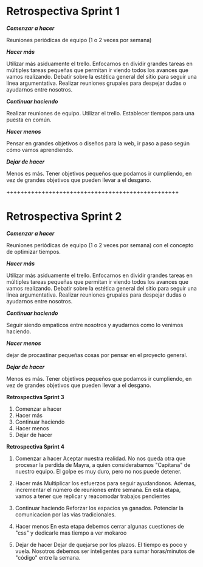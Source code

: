 # **Retrospectiva Sprint 1**

***Comenzar a hacer***

Reuniones periódicas de equipo (1 o 2 veces por semana)


***Hacer más***

Utilizar más asiduamente el trello. Enfocarnos en dividir grandes tareas en múltiples tareas pequeñas que permitan ir viendo todos los avances que vamos realizando. 
Debatir sobre la estética general del sitio para seguir una línea argumentativa. 
Realizar reuniones grupales para despejar dudas o ayudarnos entre nosotros. 


***Continuar haciendo***

Realizar reuniones de equipo. 
Utilizar el trello. 
Establecer tiempos para una puesta en común. 

***Hacer menos***

Pensar en grandes objetivos o diseños para la web, ir paso a paso según cómo vamos aprendiendo. 



***Dejar de hacer***

Menos es más. Tener objetivos pequeños que podamos ir cumpliendo, en vez de grandes objetivos que pueden llevar a el desgano. 


+++++++++++++++++++++++++++++++++++++++++++++++++

# **Retrospectiva Sprint 2**

***Comenzar a hacer***

Reuniones periódicas de equipo (1 o 2 veces por semana) con el concepto de optimizar tiempos.


***Hacer más***

Utilizar más asiduamente el trello. Enfocarnos en dividir grandes tareas en múltiples tareas pequeñas que permitan ir viendo todos los avances que vamos realizando. 
Debatir sobre la estética general del sitio para seguir una línea argumentativa. 
Realizar reuniones grupales para despejar dudas o ayudarnos entre nosotros. 


***Continuar haciendo***

Seguir siendo empaticos entre nosotros y ayudarnos como lo venimos haciendo.

***Hacer menos***

dejar de procastinar pequeñas cosas por pensar en el proyecto general.



***Dejar de hacer***

Menos es más. Tener objetivos pequeños que podamos ir cumpliendo, en vez de grandes objetivos que pueden llevar a el desgano. 


 **Retrospectiva Sprint 3**
1. Comenzar a hacer
2. Hacer más
3. Continuar haciendo
4. Hacer menos
5. Dejar de hacer

**Retrospectiva Sprint 4**

1. Comenzar a hacer
Aceptar nuestra realidad. No nos queda otra que procesar la perdida de Mayra, a quien considerabamos "Capitana" de nuestro equipo. El golpe es muy duro, pero no nos puede detener. 

2. Hacer más
Multiplicar los esfuerzos para seguir ayudandonos. 
Ademas, incrementar el número de reuniones entre semana. En esta etapa, vamos a tener que replicar y reacomodar trabajos pendientes

3. Continuar haciendo
Reforzar los espacios ya ganados. Potenciar la comunicacion por las vias tradicionales.

4. Hacer menos
En esta etapa debemos cerrar algunas cuestiones de "css" y dedicarle mas tiempo a ver mokaroo

5. Dejar de hacer
Dejar de quejarse por los plazos. El tiempo es poco y vuela. Nosotros debemos ser inteligentes para sumar horas/minutos de "código" entre la semana.